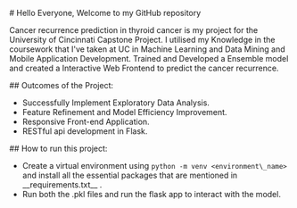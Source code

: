\# Hello Everyone, Welcome to my GitHub repository



Cancer recurrence prediction in thyroid cancer is my project for the University of Cincinnati Capstone Project. I utilised my Knowledge in the coursework that I've taken at UC in Machine Learning and Data Mining and Mobile Application Development. Trained and Developed a Ensemble model and created a Interactive Web Frontend to predict the cancer recurrence. 



\## Outcomes of the Project:

* Successfully Implement Exploratory Data Analysis.
* Feature Refinement and Model Efficiency Improvement.
* Responsive Front-end Application.
* RESTful api development in Flask.



\## How to run this project:

* Create a virtual environment using `python -m venv <environment\_name>` and install all the essential packages that are mentioned in \_\_requirements.txt\_\_ .
* Run both the .pkl files and run the flask app to interact with the model.







